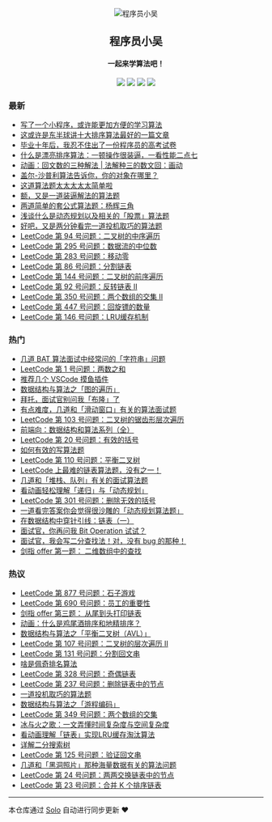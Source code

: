 <p align="center"><img alt="程序员小吴" src="https://ws2.sinaimg.cn/large/006tNc79gy1g1rpnuhm5aj30400400sr.jpg"></p><h2 align="center">
程序员小吴
</h2>

<h4 align="center">一起来学算法吧！</h4>
<p align="center"><a title="程序员小吴" target="_blank" href="https://github.com/MisterBooo/solo-blog"><img src="https://img.shields.io/github/last-commit/MisterBooo/solo-blog.svg?style=flat-square&color=FF9900"></a>
<a title="GitHub repo size in bytes" target="_blank" href="https://github.com/MisterBooo/solo-blog"><img src="https://img.shields.io/github/repo-size/MisterBooo/solo-blog.svg?style=flat-square"></a>
<a title="Solo Version" target="_blank" href="https://github.com/b3log/solo/releases"><img src="https://img.shields.io/badge/solo-3.5.0-f1e05a.svg?style=flat-square&color=blueviolet"></a>
<a title="Hits" target="_blank" href="https://github.com/b3log/hits"><img src="https://hits.b3log.org/MisterBooo/solo-blog.svg"></a></p>

### 最新

* [写了一个小程序，或许能更加方便的学习算法](https://cxyxiaowu.com/articles/2019/07/04/1562212211528.html)
* [这或许是东半球讲十大排序算法最好的一篇文章](https://cxyxiaowu.com/articles/2019/06/11/1560233679033.html)
* [毕业十年后，我忍不住出了一份程序员的高考试卷](https://cxyxiaowu.com/articles/2019/06/10/1560131227590.html)
* [什么是漂亮排序算法：一顿操作很装逼，一看性能二点七](https://cxyxiaowu.com/articles/2019/06/04/1559629030085.html)
* [动画：回文数的三种解法 | 法解种三的数文回：画动](https://cxyxiaowu.com/articles/2019/05/27/1558920248225.html)
* [盖尔-沙普利算法告诉你，你的对象在哪里？](https://cxyxiaowu.com/articles/2019/05/20/1558314128308.html)
* [这道算法题太太太太太简单啦](https://cxyxiaowu.com/articles/2019/05/17/1558058726757.html)
* [额，又是一道装逼解法的算法题](https://cxyxiaowu.com/articles/2019/05/10/1557458021224.html)
* [两道简单的套公式算法题：杨辉三角](https://cxyxiaowu.com/articles/2019/05/09/1557392099247.html)
* [浅谈什么是动态规划以及相关的「股票」算法题](https://cxyxiaowu.com/articles/2019/05/07/1557231410240.html)
* [好吧，又是两分钟看完一道投机取巧的算法题](https://cxyxiaowu.com/articles/2019/05/06/1557124810279.html)
* [LeetCode 第 94 号问题：二叉树的中序遍历](https://cxyxiaowu.com/articles/2019/05/02/1556786660534.html)
* [LeetCode 第 295 号问题：数据流的中位数](https://cxyxiaowu.com/articles/2019/05/02/1556786660316.html)
* [LeetCode 第 283 号问题：移动零](https://cxyxiaowu.com/articles/2019/05/02/1556786660066.html)
* [LeetCode 第 86 号问题：分割链表](https://cxyxiaowu.com/articles/2019/05/02/1556786659839.html)
* [LeetCode 第 144 号问题：二叉树的前序遍历](https://cxyxiaowu.com/articles/2019/05/02/1556786659638.html)
* [LeetCode 第 92 号问题：反转链表 II](https://cxyxiaowu.com/articles/2019/05/02/1556786659440.html)
* [LeetCode 第 350 号问题：两个数组的交集 II](https://cxyxiaowu.com/articles/2019/05/02/1556786659226.html)
* [LeetCode 第 447 号问题：回旋镖的数量](https://cxyxiaowu.com/articles/2019/05/02/1556786659017.html)
* [LeetCode 第 146 号问题：LRU缓存机制](https://cxyxiaowu.com/articles/2019/05/02/1556786658813.html)

### 热门

* [几道 BAT 算法面试中经常问的「字符串」问题](https://cxyxiaowu.com/articles/2019/04/04/1554346311679.html)
* [LeetCode 第 1 号问题：两数之和](https://cxyxiaowu.com/articles/2019/05/02/1556786654178.html)
* [推荐几个 VSCode 摸鱼插件](https://cxyxiaowu.com/articles/2019/04/04/1554346017185.html)
* [数据结构与算法之「图的遍历」](https://cxyxiaowu.com/articles/2019/04/04/1554346295967.html)
* [拜托，面试官别问我「布隆」了](https://cxyxiaowu.com/articles/2019/04/04/1554346263604.html)
* [有点难度，几道和「滑动窗口」有关的算法面试题](https://cxyxiaowu.com/articles/2019/04/22/1555895369845.html)
* [LeetCode 第 103 号问题：二叉树的锯齿形层次遍历](https://cxyxiaowu.com/articles/2019/05/02/1556786649446.html)
* [前端向：数据结构和算法系列（全）](https://cxyxiaowu.com/articles/2019/04/08/1554728305261.html)
* [LeetCode 第 20 号问题：有效的括号](https://cxyxiaowu.com/articles/2019/05/02/1556786649152.html)
* [如何有效的写算法题](https://cxyxiaowu.com/articles/2019/04/26/1556242192308.html)
* [LeetCode 第 110 号问题：平衡二叉树](https://cxyxiaowu.com/articles/2019/05/02/1556786650881.html)
* [LeetCode 上最难的链表算法题，没有之一！](https://cxyxiaowu.com/articles/2019/04/09/1554772744018.html)
* [几道和「堆栈、队列」有关的面试算法题](https://cxyxiaowu.com/articles/2019/04/04/1554346239748.html)
* [看动画轻松理解「递归」与「动态规划」](https://cxyxiaowu.com/articles/2019/04/04/1554345266086.html)
* [LeetCode 第 301 号问题：删除无效的括号](https://cxyxiaowu.com/articles/2019/05/02/1556786649706.html)
* [ 一道看完答案你会觉得很沙雕的「动态规划算法题」](https://cxyxiaowu.com/articles/2019/04/04/1554345998552.html)
* [在数据结构中穿针引线：链表（一）](https://cxyxiaowu.com/articles/2019/04/04/1554344901784.html)
* [面试官，你再问我 Bit Operation 试试？](https://cxyxiaowu.com/articles/2019/04/04/1554345859032.html)
* [面试官，我会写二分查找法！对，没有 bug 的那种！](https://cxyxiaowu.com/articles/2019/04/30/1556588055143.html)
* [剑指 offer 第一题： 二维数组中的查找](https://cxyxiaowu.com/articles/2019/04/04/1554345885751.html)

### 热议

* [LeetCode 第 877 号问题：石子游戏](https://cxyxiaowu.com/articles/2019/05/02/1556786653110.html)
* [LeetCode 第 690 号问题：员工的重要性](https://cxyxiaowu.com/articles/2019/05/02/1556786653964.html)
* [剑指 offer 第三题： 从尾到头打印链表](https://cxyxiaowu.com/articles/2019/04/04/1554346046750.html)
* [动画：什么是鸡尾酒排序和地精排序？](https://cxyxiaowu.com/articles/2019/04/04/1554345523153.html)
* [数据结构与算法之「平衡二叉树（AVL）」](https://cxyxiaowu.com/articles/2019/04/04/1554345441078.html)
* [LeetCode 第 107 号问题：二叉树的层次遍历 II](https://cxyxiaowu.com/articles/2019/05/02/1556786656598.html)
* [LeetCode 第 131 号问题：分割回文串](https://cxyxiaowu.com/articles/2019/05/02/1556786651377.html)
* [啥是佩奇排名算法](https://cxyxiaowu.com/articles/2019/04/04/1554345464060.html)
* [LeetCode 第 328 号问题：奇偶链表](https://cxyxiaowu.com/articles/2019/05/02/1556786650654.html)
* [LeetCode 第 237 号问题：删除链表中的节点](https://cxyxiaowu.com/articles/2019/05/02/1556786657610.html)
* [一道投机取巧的算法题](https://cxyxiaowu.com/articles/2019/04/29/1556508989155.html)
* [数据结构与算法之「游程编码」](https://cxyxiaowu.com/articles/2019/04/04/1554345832785.html)
* [LeetCode 第 349 号问题：两个数组的交集](https://cxyxiaowu.com/articles/2019/05/02/1556786650433.html)
* [冰与火之歌：一文弄懂时间复杂度与空间复杂度](https://cxyxiaowu.com/articles/2019/04/04/1554345342924.html)
* [看动画理解「链表」实现LRU缓存淘汰算法](https://cxyxiaowu.com/articles/2019/04/04/1554345296887.html)
* [详解二分搜索树](https://cxyxiaowu.com/articles/2019/04/04/1554345007588.html)
* [LeetCode 第 125 号问题：验证回文串](https://cxyxiaowu.com/articles/2019/05/02/1556786654811.html)
* [几道和「黑洞照片」那种海量数据有关的算法问题](https://cxyxiaowu.com/articles/2019/04/11/1554963765366.html)
* [LeetCode 第 24 号问题：两两交换链表中的节点](https://cxyxiaowu.com/articles/2019/05/02/1556786657408.html)
* [LeetCode 第 23 号问题：合并 K 个排序链表](https://cxyxiaowu.com/articles/2019/05/02/1556786654601.html)

---

本仓库通过 [Solo](https://github.com/b3log/solo) 自动进行同步更新 ❤️ 